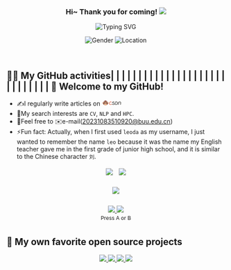 <h3 align="center">
    Hi~ Thank you for coming!
    <img src="./imgs/hands.webp" width="25px">
</h3>


<p align="center">
    <img src="https://readme-typing-svg.herokuapp.com?color=e65e2a&width=450&height=45&lines=Studying+in+Beijing+and+Living+in+Beijing;Researcher;Always+learning+new+things" alt="Typing SVG" onerror="this.onerror=null; this.src='./imgs/error.png';">
</p>

<p align="center">
    <img src="https://img.shields.io/badge/gender-%F0%9F%A4%B5 gentleman-critical" alt="Gender" onerror="this.onerror=null; this.src='./imgs/error.png';">
    <img src="https://img.shields.io/static/v1?label=Location&message=China&color=7BB32E&logo=audacity" alt="Location" onerror="this.onerror=null; this.src='./imgs/error.png';">
</p>



<br/>


## 👨‍💻 My GitHub activities| | | | | | |  | | | | | | |  | | | | | | | | | | | | | | | 🎉 **Welcome to my GitHub!**
- ✍️I regularly write articles on <a href="https://blog.csdn.net/buuliuda?type=blog"><img src="./imgs/csdn.png" height="13px" alt="CSDN"/></a>
- 🚀My search interests are ```CV```, ```NLP``` and ```HPC```.
- 🤗Feel free to ✉️e-mail(20231083510920@buu.edu.cn)
- ⚡Fun fact: Actually, when I first used ```leoda``` as my username, I just wanted to remember the name ```leo``` because it was the name my English teacher gave me in the first grade of junior high school, and it is similar to the Chinese character ```刘```.


<div align="center">

  <!-- 第一行 -->
  <img src="https://github-readme-stats-amber-xi-40.vercel.app/api?username=leoda1&show_icons=true&bg_color=30,e96443,904e95&title_color=fff&text_color=fff"
       width="45%" style="margin: 5px;" />
  <img src="https://streak-stats.demolab.com/?user=leoda1&theme=algolia&hide_border=true"
       width="48%" style="margin: 5px;" />

  <!-- 第二行 -->
  <img src="https://github-readme-stats.vercel.app/api/top-langs/?username=leoda1&layout=compact&theme=blue-green&title_color=00b3ff"
       width="48%" style="margin: 5px;" />
   <div style="width:48%; display:inline-block; text-align:center; margin: 5px;">
    <a href="https://www.linkedin.com/in/dimetrix?button=4" target="_blank">
      <img src="https://raw.githubusercontent.com/idimetrix/idimetrix/main/images/B.png" width="35" />
    </a>
    <a href="https://www.linkedin.com/in/dimetrix?button=5" target="_blank">
      <img src="https://raw.githubusercontent.com/idimetrix/idimetrix/main/images/A.png" width="35" />
    </a>
    <br/>
    <span style="font-size:12px;">Press A or B</span>
  </div>

</div>




## 📘 My own favorite open source projects
<p align="center">
    <!-- 第一行 -->
    <a href="https://github.com/wang-xinyu/tensorrtx">
        <img src="https://github-readme-stats.vercel.app/api/pin/?username=wang-xinyu&repo=tensorrtx&theme=dracula" width="48%" />
    </a>
    <a href="https://github.com/xlite-dev/LeetCUDA">
        <img src="https://github-readme-stats.vercel.app/api/pin/?username=xlite-dev&repo=LeetCUDA&theme=dracula" width="48%" />
    </a>
    <!-- 第二行 -->
    <a href="https://github.com/NVIDIA/nccl">
        <img src="https://github-readme-stats.vercel.app/api/pin/?username=NVIDIA&repo=nccl&theme=dracula" width="48%" />
    </a>
    <a href="https://github.com/gpu-mode/lectures">
        <img src="https://github-readme-stats.vercel.app/api/pin/?username=gpu-mode&repo=lectures&theme=dracula" width="48%" />
    </a>
</p>
